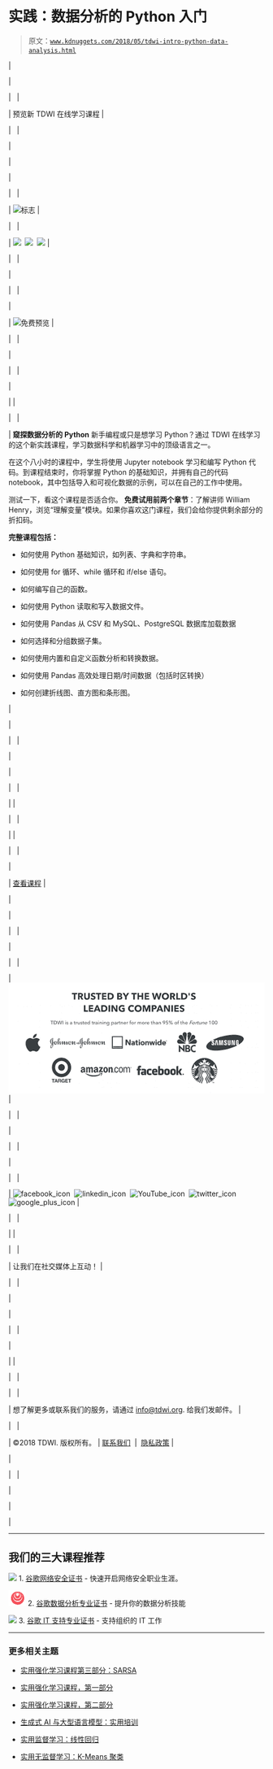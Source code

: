 # 实践：数据分析的 Python 入门

> 原文：[`www.kdnuggets.com/2018/05/tdwi-intro-python-data-analysis.html`](https://www.kdnuggets.com/2018/05/tdwi-intro-python-data-analysis.html)

|

&#124;

&#124;   &#124;

&#124; 预览新 TDWI 在线学习课程  &#124;

&#124;   &#124;

&#124;

&#124;

&#124;

&#124;   &#124;

&#124; ![标志](https://tdwi.org?utm_source=in+house&utm_medium=email&utm_campaign=ZombieData) &#124;

&#124;   &#124;

&#124; ![](https://tdwi.org/facebook)  ![](https://tdwi.org/linkedin)  ![](https://tdwi.org/twitter) &#124;

&#124;   &#124;

&#124;

&#124;   &#124;

&#124;

&#124; ![免费预览](https://online-learning.tdwi.org/courses/hands-on-intro-to-python-for-data-analysis-free-preview?utm_source=KDnuggets&utm_medium=email&utm_campaign=KD050218) &#124;

&#124;   &#124;

&#124;

&#124;   &#124;

&#124;

&#124;  &#124;

&#124;   &#124;

&#124; **窥探数据分析的 Python** 新手编程或只是想学习 Python？通过 TDWI 在线学习的这个新实践课程，学习数据科学和机器学习中的顶级语言之一。

在这个八小时的课程中，学生将使用 Jupyter notebook 学习和编写 Python 代码。到课程结束时，你将掌握 Python 的基础知识，并拥有自己的代码 notebook，其中包括导入和可视化数据的示例，可以在自己的工作中使用。

测试一下，看这个课程是否适合你。 **免费试用前两个章节**：了解讲师 William Henry，浏览“理解变量”模块。如果你喜欢这门课程，我们会给你提供剩余部分的折扣码。

**完整课程包括：**

+   如何使用 Python 基础知识，如列表、字典和字符串。

+   如何使用 for 循环、while 循环和 if/else 语句。

+   如何编写自己的函数。

+   如何使用 Python 读取和写入数据文件。

+   如何使用 Pandas 从 CSV 和 MySQL、PostgreSQL 数据库加载数据

+   如何选择和分组数据子集。

+   如何使用内置和自定义函数分析和转换数据。

+   如何使用 Pandas 高效处理日期/时间数据（包括时区转换）

+   如何创建折线图、直方图和条形图。

&#124;

&#124;

&#124;   &#124;

&#124;

&#124;

&#124;   &#124;

&#124;  &#124;

&#124;   &#124;

&#124;  &#124;

&#124;   &#124;

&#124;

&#124; [查看课程](https://online-learning.tdwi.org/courses/hands-on-intro-to-python-for-data-analysis-free-preview?utm_source=KDnuggets&utm_medium=email&utm_campaign=KD050218)  &#124;

&#124;

&#124;

&#124;   &#124;

&#124;

&#124;   &#124;

&#124; ![被领先公司信任](img/cdaac1caa0c3c1352fac432bb8d29c78.png) &#124;

&#124;   &#124;

&#124;

&#124;   &#124;

&#124;

&#124;   &#124;

&#124; ![facebook_icon](https://tdwi.org/facebook)  ![linkedin_icon](https://tdwi.org/linkedin)  ![YouTube_icon](https://www.youtube.com/user/TDWI1995)  ![twitter_icon](https://tdwi.org/twitter)  ![google_plus_icon](https://plus.google.com/+TdwiOrg) &#124;

&#124;   &#124;

&#124;  &#124;

&#124;   &#124;

&#124; 让我们在社交媒体上互动！  &#124;

&#124;   &#124;

&#124;

&#124;

&#124;   &#124;

&#124;

&#124;  &#124;

&#124;   &#124;

&#124;   &#124;

&#124; 想了解更多或联系我们的服务，请通过 info@tdwi.org. 给我们发邮件。 &#124;

&#124;   &#124;

&#124; ©2018 TDWI. 版权所有。 &#124; [联系我们](https://tdwi.org/pages/about-tdwi/questions-or-comments-for-tdwi.aspx)  &#124;  [隐私政策](https://1105media.com/privacy.aspx) &#124;

&#124;

&#124;   &#124;

&#124;

&#124;

|

* * *

## 我们的三大课程推荐

![](img/0244c01ba9267c002ef39d4907e0b8fb.png) 1\. [谷歌网络安全证书](https://www.kdnuggets.com/google-cybersecurity) - 快速开启网络安全职业生涯。

![](img/e225c49c3c91745821c8c0368bf04711.png) 2\. [谷歌数据分析专业证书](https://www.kdnuggets.com/google-data-analytics) - 提升你的数据分析技能

![](img/0244c01ba9267c002ef39d4907e0b8fb.png) 3\. [谷歌 IT 支持专业证书](https://www.kdnuggets.com/google-itsupport) - 支持组织的 IT 工作

* * *

### 更多相关主题

+   [实用强化学习课程第三部分：SARSA](https://www.kdnuggets.com/2022/01/handson-reinforcement-learning-course-part-3-sarsa.html)

+   [实用强化学习课程，第一部分](https://www.kdnuggets.com/2021/12/hands-on-reinforcement-learning-course-part-1.html)

+   [实用强化学习课程，第二部分](https://www.kdnuggets.com/2021/12/hands-on-reinforcement-learning-part-2.html)

+   [生成式 AI 与大型语言模型：实用培训](https://www.kdnuggets.com/2023/07/generative-ai-large-language-models-handson-training.html)

+   [实用监督学习：线性回归](https://www.kdnuggets.com/handson-with-supervised-learning-linear-regression)

+   [实用无监督学习：K-Means 聚类](https://www.kdnuggets.com/handson-with-unsupervised-learning-kmeans-clustering)
